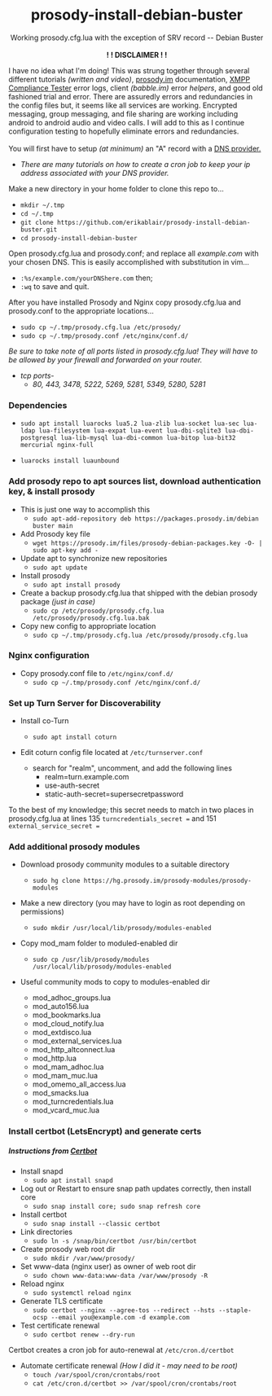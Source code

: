 <div align="center"><h1> prosody-install-debian-buster</h1></div>     

<div align="center">Working prosody.cfg.lua with the exception of SRV record -- Debian Buster</div><br>      
          

<div align="center"> <b>! ! DISCLAIMER ! !</b> </div>     
   
I have no idea what I'm doing!  This was strung together through several 
different tutorials *(written and video)*, [prosody.im](https://prosody.im/) 
documentation, [XMPP Compliance Tester](https://compliance.conversations.im/add/) 
error logs, client *(babble.im)* error *helpers*, and good old fashioned trial and error. 
 There are assuredly errors and redundancies in the config files but, it seems like all 
 services are working.  Encrypted messaging, group messaging, and file sharing are working
 including android to android audio and video calls.  I will add to this as 
 I continue configuration testing to hopefully eliminate errors and 
 redundancies.<br></br>
You will first have to setup *(at minimum)* an "A" record with a [DNS provider.](https://freedns.afraid.org/freedns.afraid.org)  
* *There are many tutorials on how to create a cron job to 
keep your ip address associated with your DNS provider.*   

 
Make a new directory in your home folder to clone this repo to...     

* `mkdir ~/.tmp`     
* `cd ~/.tmp`     
* `git clone https://github.com/erikablair/prosody-install-debian-buster.git`     
* `cd prosody-install-debian-buster`     

Open prosody.cfg.lua and prosody.conf; and replace all *example.com* with your chosen DNS.  This is easily accomplished with substitution in vim...   
* `:%s/example.com/yourDNShere.com`  then;   
* `:wq` to save and quit.        

After you have installed Prosody and Nginx copy prosody.cfg.lua and prosody.conf to the
appropriate locations...   
* `sudo cp ~/.tmp/prosody.cfg.lua /etc/prosody/`   
* `sudo cp ~/.tmp/prosody.conf /etc/nginx/conf.d/`

*Be sure to take note of all ports listed in prosody.cfg.lua!  They will have to be allowed by your firewall and forwarded on your router.*
* *tcp ports-*
    * *80, 443, 3478, 5222, 5269, 5281, 5349, 5280, 5281* 

### Dependencies
* `sudo apt install luarocks lua5.2 lua-zlib lua-socket lua-sec
 lua-ldap lua-filesystem lua-expat lua-event lua-dbi-sqlite3
 lua-dbi-postgresql lua-lib-mysql lua-dbi-common lua-bitop
 lua-bit32 mercurial nginx-full`

* `luarocks install luaunbound`

### Add prosody repo to apt sources list, download authentication key, & install prosody
* This is just one way to accomplish this
    * `sudo apt-add-repository deb https://packages.prosody.im/debian buster main`
* Add Prosody key file
    * `wget https://prosody.im/files/prosody-debian-packages.key -O- | sudo apt-key add -`
* Update apt to synchronize new repositories
    * `sudo apt update`
* Install prosody
    * `sudo apt install prosody`
* Create a backup prosody.cfg.lua that shipped with the debian prosody package *(just in case)*
    * `sudo cp /etc/prosody/prosody.cfg.lua /etc/prosody/prosody.cfg.lua.bak`
* Copy new config to appropriate location
    * `sudo cp ~/.tmp/prosody.cfg.lua /etc/prosody/prosody.cfg.lua`   

### Nginx configuration
* Copy prosody.conf file to `/etc/nginx/conf.d/`
    * `sudo cp ~/.tmp/prosody.conf /etc/nginx/conf.d/`     

### Set up Turn Server for Discoverability
* Install co-Turn
    * `sudo apt install coturn`

* Edit coturn config file located at `/etc/turnserver.conf`
    * search for "realm", uncomment, and add the following lines
        * realm=turn.example.com
        * use-auth-secret
        * static-auth-secret=supersecretpassword    
        
         
To the best of my knowledge; this secret needs to match in two places in 
prosody.cfg.lua at lines 135 `turncredentials_secret =` and 151 
`external_service_secret =`     

### Add additional prosody modules
* Download prosody community modules to a suitable directory
    * `sudo hg clone https://hg.prosody.im/prosody-modules/prosody-modules`

* Make a new directory (you may have to login as root depending on permissions)
    * `sudo mkdir /usr/local/lib/prosody/modules-enabled`

* Copy mod_mam folder to moduled-enabled dir
    * `sudo cp /usr/lib/prosody/modules /usr/local/lib/prosody/modules-enabled`

* Useful community mods to copy to modules-enabled dir
    * mod_adhoc_groups.lua
    * mod_auto156.lua
    * mod_bookmarks.lua
    * mod_cloud_notify.lua
    * mod_extdisco.lua
    * mod_external_services.lua
    * mod_http_altconnect.lua
    * mod_http.lua
    * mod_mam_adhoc.lua
    * mod_mam_muc.lua
    * mod_omemo_all_access.lua
    * mod_smacks.lua
    * mod_turncredentials.lua
    * mod_vcard_muc.lua


### Install certbot (LetsEncrypt) and generate certs
##### Instructions from [Certbot](https://certbot.eff.org/lets-encrypt/debianbuster-nginx)
* Install snapd
    * `sudo apt install snapd`
* Log out or Restart to ensure snap path updates correctly, then install core
    * `sudo snap install core; sudo snap refresh core`
* Install certbot
    * `sudo snap install --classic certbot`
* Link directories
    * `sudo ln -s /snap/bin/certbot /usr/bin/certbot`
* Create prosody web root dir
    * `sudo mkdir /var/www/prosody/`
* Set www-data (nginx user) as owner of web root dir
    * `sudo chown www-data:www-data /var/www/prosody -R`
* Reload nginx
    * `sudo systemctl reload nginx`
* Generate TLS certificate
    * `sudo certbot --nginx --agree-tos --redirect --hsts --staple-ocsp --email you@example.com -d example.com`
* Test certificate renewal
    * `sudo certbot renew --dry-run`  
     
Certbot creates a cron job for auto-renewal at `/etc/cron.d/certbot`
* Automate certificate renewal *(How I did it - may need to be root)*
    * `touch /var/spool/cron/crontabs/root`
    * `cat /etc/cron.d/certbot >> /var/spool/cron/crontabs/root`

